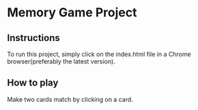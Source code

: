 # Memory Game Project

## Instructions

To run this project, simply click on the index.html file in a Chrome browser(preferably the latest version). 

## How to play

Make two cards match by clicking on a card.


